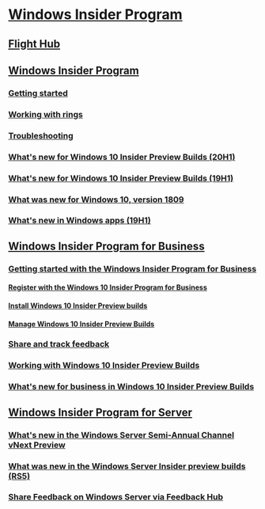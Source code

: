 # [Windows Insider Program](https://docs.microsoft.com/windows-insider/)
## [Flight Hub](https://docs.microsoft.com/windows-insider/flight-hub/)
## [Windows Insider Program](https://docs.microsoft.com/windows-insider/at-home/index)
### [Getting started](https://docs.microsoft.com/windows-insider/at-home/get-started)
### [Working with rings](https://docs.microsoft.com/windows-insider/at-home/rings)
### [Troubleshooting](https://docs.microsoft.com/windows-insider/at-home/troubleshooting)
### [What's new for Windows 10 Insider Preview Builds (20H1)](https://docs.microsoft.com/windows-insider/at-home/Whats-new-wip-at-home-20h1)
### [What's new for Windows 10 Insider Preview Builds (19H1)](https://docs.microsoft.com/windows-insider/at-home/Whats-new-wip-at-home-19h1)
### [What was new for Windows 10, version 1809](https://docs.microsoft.com/windows-insider/at-home/Whats-new-wip-at-home-1809)
### [What's new in Windows apps (19H1)](https://docs.microsoft.com/windows-insider/at-home/whats-new-apps-19h1)
## [Windows Insider Program for Business](https://docs.microsoft.com/windows-insider/at-work-pro/)
### [Getting started with the Windows Insider Program for Business](https://docs.microsoft.com/windows-insider/at-work-pro/wip-4-biz-get-started)
#### [Register with the Windows 10 Insider Program for Business](https://docs.microsoft.com/windows-insider/at-work-pro/wip-4-biz-register)
#### [Install Windows 10 Insider Preview builds](https://docs.microsoft.com/windows-insider/at-work-pro/wip-4-biz-install)
#### [Manage Windows 10 Insider Preview Builds](https://docs.microsoft.com/windows-insider/at-work-pro/wip-4-biz-manage-builds)
### [Share and track feedback](https://docs.microsoft.com/windows-insider/at-work-pro/wip-4-biz-feedback-hub)
### [Working with Windows 10 Insider Preview Builds](https://docs.microsoft.com/windows-insider/at-work-pro/wip-4-biz-explore-and-validate)
### [What's new for business in Windows 10 Insider Preview Builds](https://docs.microsoft.com/windows-insider/at-work-pro/wip-4-biz-whats-new)
## [Windows Insider Program for Server](https://docs.microsoft.com/windows-insider/at-work/)
### [What's new in the Windows Server Semi-Annual Channel vNext Preview](https://docs.microsoft.com/windows-insider/at-work/whats-new-wip-at-work)
### [What was new in the Windows Server Insider preview builds (RS5)](https://docs.microsoft.com/windows-insider/at-work/whats-new-wip-at-work-1809.md)
### [Share Feedback on Windows Server via Feedback Hub](https://docs.microsoft.com/windows-insider/at-work/wip-4-server-feedback-hub.md)